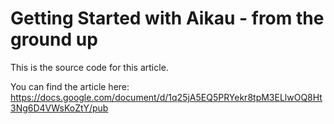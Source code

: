 Getting Started with Aikau - from the ground up
===============================================

This is the source code for this article.

You can find the article here: https://docs.google.com/document/d/1q25jA5EQ5PRYekr8tpM3ELlwOQ8Ht3Ng6D4VWsKoZtY/pub

